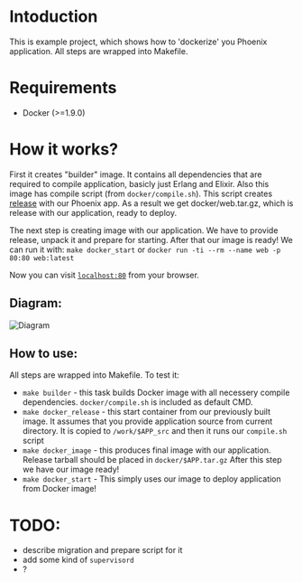 # Intoduction

This is example project, which shows how to 'dockerize' you Phoenix application.
All steps are wrapped into Makefile.

# Requirements
  * Docker (>=1.9.0)

# How it works?
First it creates "builder" image. It contains all dependencies that
are required to compile application, basicly just Erlang and Elixir.
Also this image has compile script (from `docker/compile.sh`).
This script creates [release](http://erlang.org/doc/design_principles/release_structure.html)
with our Phoenix app. As a result we get docker/web.tar.gz, which is
release with our application, ready to deploy.

The next step is creating image with our application. We have to provide
release, unpack it and prepare for starting. After that our
image is ready!
We can run it with:
`make docker_start`
or
`docker run -ti --rm --name web -p 80:80 web:latest `

Now you can visit [`localhost:80`](http://localhost:80) from your browser.

## Diagram:
![Diagram](https://www.websequencediagrams.com/cgi-bin/cdraw?lz=dGl0bGUgSW1hZ2UgcHJlcGFyYXRpb24KClVzZXItPitEb2NrZXIgc2VydmljZTogQ3JlYXRlIGJ1aWxkZXIgaW1hZ2UKABcOLT4tVXNlcjogb2sAHydjb250YWluZXIAOREqQgATEDogYwB-BXMAVSEAKBNQaG9lbml4IGFwcCBzb3VyY2UAgWAIAE8ZIHJlbGVhc2UKbm90ZSByaWdodCBvZiAAgQQUb21waWxpbmcgYW5kIGFzc2VtYmluZwoAgTIRAIIYCQBTCACBFxlkZXN0cm95CgABBwBkEgCDDxkAgTYHAIFpCEFQUACDFRcqAIIIDACDSgUAgj4k&s=modern-blue)

## How to use:
All steps are wrapped into Makefile. To test it:
  * `make builder` - this task builds Docker image with all necessery
                     compile dependencies. `docker/compile.sh` is
                     included as default CMD.
  * `make docker_release` - this start container from our previously built
                            image. It assumes that you provide application
                            source from current directory. It is copied
                            to `/work/$APP_src` and then it runs our
                            `compile.sh` script
  * `make docker_image` - this produces final image with our application.
                          Release tarball should be placed in `docker/$APP.tar.gz`
                          After this step we have our image ready!
  * `make docker_start` - This simply uses our image to deploy application
                          from Docker image!

# TODO:
  * describe migration and prepare script for it
  * add some kind of `supervisord`
  * ?
